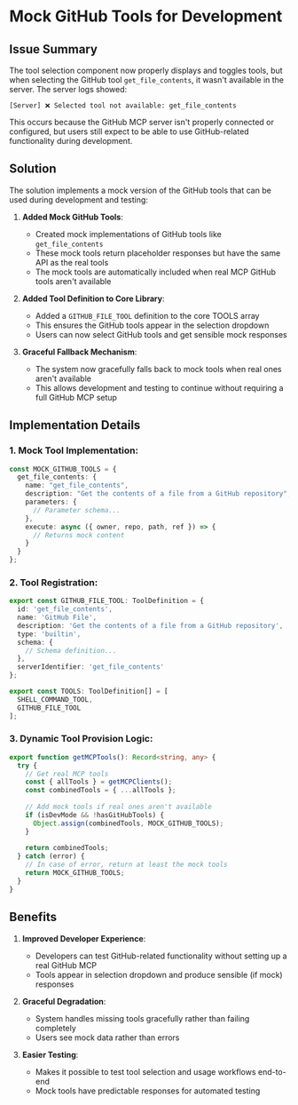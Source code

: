 # Mock GitHub Tools for Development

## Issue Summary

The tool selection component now properly displays and toggles tools, but when selecting the GitHub tool `get_file_contents`, it wasn't available in the server. The server logs showed:

```
[Server] ❌ Selected tool not available: get_file_contents
```

This occurs because the GitHub MCP server isn't properly connected or configured, but users still expect to be able to use GitHub-related functionality during development.

## Solution

The solution implements a mock version of the GitHub tools that can be used during development and testing:

1. **Added Mock GitHub Tools**:
   - Created mock implementations of GitHub tools like `get_file_contents`
   - These mock tools return placeholder responses but have the same API as the real tools
   - The mock tools are automatically included when real MCP GitHub tools aren't available

2. **Added Tool Definition to Core Library**:
   - Added a `GITHUB_FILE_TOOL` definition to the core TOOLS array
   - This ensures the GitHub tools appear in the selection dropdown
   - Users can now select GitHub tools and get sensible mock responses

3. **Graceful Fallback Mechanism**:
   - The system now gracefully falls back to mock tools when real ones aren't available
   - This allows development and testing to continue without requiring a full GitHub MCP setup

## Implementation Details

### 1. Mock Tool Implementation:
```typescript
const MOCK_GITHUB_TOOLS = {
  get_file_contents: {
    name: "get_file_contents",
    description: "Get the contents of a file from a GitHub repository",
    parameters: {
      // Parameter schema...
    },
    execute: async ({ owner, repo, path, ref }) => {
      // Returns mock content
    }
  }
};
```

### 2. Tool Registration:
```typescript
export const GITHUB_FILE_TOOL: ToolDefinition = {
  id: 'get_file_contents',
  name: 'GitHub File',
  description: 'Get the contents of a file from a GitHub repository',
  type: 'builtin',
  schema: {
    // Schema definition...
  },
  serverIdentifier: 'get_file_contents'
};

export const TOOLS: ToolDefinition[] = [
  SHELL_COMMAND_TOOL,
  GITHUB_FILE_TOOL
];
```

### 3. Dynamic Tool Provision Logic:
```typescript
export function getMCPTools(): Record<string, any> {
  try {
    // Get real MCP tools
    const { allTools } = getMCPClients();
    const combinedTools = { ...allTools };
    
    // Add mock tools if real ones aren't available
    if (isDevMode && !hasGitHubTools) {
      Object.assign(combinedTools, MOCK_GITHUB_TOOLS);
    }
    
    return combinedTools;
  } catch (error) {
    // In case of error, return at least the mock tools
    return MOCK_GITHUB_TOOLS;
  }
}
```

## Benefits

1. **Improved Developer Experience**:
   - Developers can test GitHub-related functionality without setting up a real GitHub MCP
   - Tools appear in selection dropdown and produce sensible (if mock) responses

2. **Graceful Degradation**:
   - System handles missing tools gracefully rather than failing completely
   - Users see mock data rather than errors

3. **Easier Testing**:
   - Makes it possible to test tool selection and usage workflows end-to-end
   - Mock tools have predictable responses for automated testing